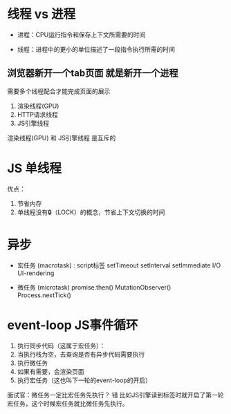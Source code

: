 # 线程 vs 进程


- 进程：CPU运行指令和保存上下文所需要的时间

- 线程：进程中的更小的单位描述了一段指令执行所需的时间



## 浏览器新开一个tab页面 就是新开一个进程
需要多个线程配合才能完成页面的展示
1. 渲染线程(GPU)
2. HTTP请求线程
3. JS引擎线程

渲染线程(GPU) 和 JS引擎线程 是互斥的

# JS 单线程
优点：
1. 节省内存
2. 单线程没有🔒（LOCK）的概念，节省上下文切换的时间


# 异步
- 宏任务    (macrotask) : 
script标签 
setTimeout
setInterval
setImmediate 
I/O
UI-rendering

- 微任务    (microtask)
promise.then()
MutationObserver()
Process.nextTick()

# event-loop JS事件循环
1. 执行同步代码（这属于宏任务）：
2. 当执行栈为空，去查询是否有异步代码需要执行
3. 执行微任务
4. 如果有需要，会渲染页面
5. 执行宏任务（这也叫下一轮的event-loop的开启）

面试官：微任务一定比宏任务先执行？
错 比如JS引擎读到<script></script>标签时就开启了第一轮宏任务，这个时候宏任务就比微任务先执行。